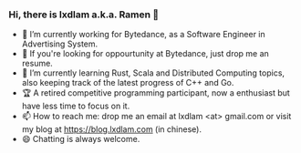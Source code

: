 ### Hi, there is lxdlam a.k.a. Ramen 👋 

- 🔭 I’m currently working for Bytedance, as a Software Engineer in Advertising System.
- 🔎 If you're looking for oppourtunity at Bytedance, just drop me an resume.
- 🌱 I’m currently learning Rust, Scala and Distributed Computing topics, also keeping track of the latest progress of C++ and Go.
- 🏆 A retired competitive programming participant, now a enthusiast but have less time to focus on it.
- 📫 How to reach me: drop me an email at lxdlam \<at\> gmail.com or visit my blog at <https://blog.lxdlam.com> (in chinese). 
- 😄 Chatting is always welcome.
